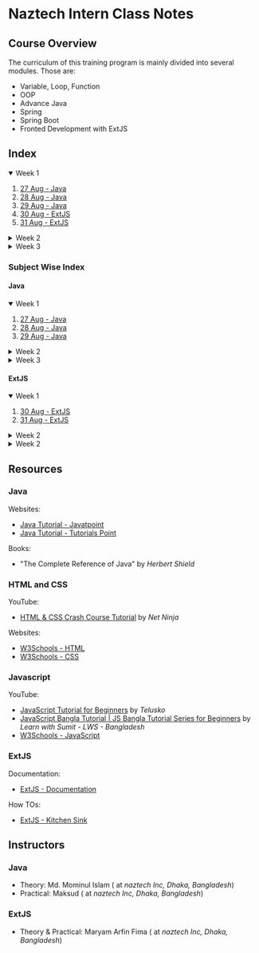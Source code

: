 # Naztech Intern Class Notes

## Course Overview

The curriculum of this training program is mainly divided into several modules. Those are:

- Variable, Loop, Function
- OOP
- Advance Java
- Spring
- Spring Boot
- Fronted Development with ExtJS

## Index

<details open>
  <summary>Week 1</summary>

1. [27 Aug - Java](./JAVA/Day%2001%20-%2027%20Aug%20-%20Java/index.md)
2. [28 Aug - Java](./JAVA/Day%2002%20-%2028%20Aug%20-%20Java/index.md)
3. [29 Aug - Java](./JAVA/Day%2003%20-%2029%20Aug%20-%20Java/index.md)
4. [30 Aug - ExtJS](./ExtJS/Day%2001%20-%2030%20Aug%20-%20ExtJS/index.md)
5. [31 Aug - ExtJS](./ExtJS/Day%2002%20-%2031%20Aug%20-%20ExtJS/index.md)
</details>

<details>
  <summary>Week 2</summary>

4. [03 Sep - Java](./JAVA/Day%2004%20-%2003%20Sep%20-%20Java/index.md)
5. [04 Sep - Java](./JAVA/Day%2005%20-%2004%20Sep%20-%20Java/index.md)
6. [05 Sep - Java](./JAVA/Day%2006%20-%2005%20Sep%20-%20Java/index.md)
7. [06 Sep - ExtJS](./ExtJS/Day%2003%20-%2006%20Sep%20-%20ExtJS/index.md)
8. [07 Sep - ExtJS](./ExtJS/Day%2004%20-%2007%20Sep%20-%20ExtJS/index.md)
</details>

<details>
  <summary>Week 3</summary>


9. [11 Sep - ExtJS](./ExtJS/Day%2005%20-%2011%20Sep%20-%20ExtJS/index.md)
10. [12 Sep - Java](./JAVA/Day%2007%20-%2012%20Sep%20-%20Java/index.md)
11. [13 Sep - Java](./JAVA/Day%2008%20-%2013%20Sep%20-%20Java/index.md)
</details>

### Subject Wise Index

#### Java

<details open>
  <summary>Week 1</summary>

1. [27 Aug - Java](./JAVA/Day%2001%20-%2027%20Aug%20-%20Java/index.md)
2. [28 Aug - Java](./JAVA/Day%2002%20-%2028%20Aug%20-%20Java/index.md)
3. [29 Aug - Java](./JAVA/Day%2003%20-%2029%20Aug%20-%20Java/index.md)
</details>

<details>
  <summary>Week 2</summary>

4. [03 Sep - Java](./JAVA/Day%2004%20-%2003%20Sep%20-%20Java/index.md)
5. [04 Sep - Java](./JAVA/Day%2005%20-%2004%20Sep%20-%20Java/index.md)
6. [05 Sep - Java](./JAVA/Day%2006%20-%2005%20Sep%20-%20Java/index.md)
</details>

<details>
  <summary>Week 3</summary>

7. [12 Sep - Java](./JAVA/Day%2007%20-%2012%20Sep%20-%20Java/index.md)
8. [13 Sep - Java](./JAVA/Day%2008%20-%2013%20Sep%20-%20Java/index.md)
</details>

#### ExtJS

<details open>
  <summary>Week 1</summary>

1. [30 Aug - ExtJS](./ExtJS/Day%2001%20-%2030%20Aug%20-%20ExtJS/)
2. [31 Aug - ExtJS](./ExtJS/Day%2002%20-%2031%20Aug%20-%20ExtJS/)
</details>

<details>
  <summary>Week 2</summary>

3. [06 Sep - ExtJS](./ExtJS/Day%2003%20-%2006%20Sep%20-%20ExtJS/)
4. [07 Sep - ExtJS](./ExtJS/Day%2004%20-%2007%20Sep%20-%20ExtJS/)
</details>

<details>
  <summary>Week 2</summary>

5. [11 Sep - ExtJS](./ExtJS/Day%2005%20-%2011%20Sep%20-%20ExtJS/)
</details>

## Resources

### Java

Websites:

- [Java Tutorial - Javatpoint](https://www.javatpoint.com/java-tutorial)
- [Java Tutorial - Tutorials Point](https://www.tutorialspoint.com/java/index.htm)

Books:

- "The Complete Reference of Java" by _Herbert Shield_

### HTML and CSS

YouTube:
- [HTML & CSS Crash Course Tutorial](https://www.youtube.com/playlistlist=PL4cUxeGkcC9ivBf_eKCPIAYXWzLlPAm6G) by _Net Ninja_

Websites:
- [W3Schools - HTML](https://www.w3schools.com/html/default.asp)
- [W3Schools - CSS](https://www.w3schools.com/css/default.asp)

### Javascript

YouTube:
- [JavaScript Tutorial for Beginners](https://www.youtube.com/playlist?list=PLsyeobzWxl7rrvgG7MLNIMSTzVCDZZcT4) by _Telusko_
- [JavaScript Bangla Tutorial | JS Bangla Tutorial Series for Beginners](https://www.youtube.com/playlist?list=PLHiZ4m8vCp9OkrURufHpGUUTBjJhO9Ghy) by _Learn with Sumit - LWS - Bangladesh_
- [W3Schools - JavaScript](https://www.w3schools.com/js/)

### ExtJS

Documentation:

- [ExtJS - Documentation](https://docs.sencha.com/extjs/6.2.0/)

How TOs:

- [ExtJS - Kitchen Sink](https://examples.sencha.com/extjs/6.6.0/examples/kitchensink/frame-index.html?modern#all)

## Instructors

### Java
- Theory: Md. Mominul Islam (<Designation> at _naztech Inc, Dhaka, Bangladesh_)
- Practical: Maksud (<Designation> at _naztech Inc, Dhaka, Bangladesh_)

### ExtJS
- Theory & Practical: Maryam Arfin Fima (<Designation> at _naztech Inc, Dhaka, Bangladesh_)